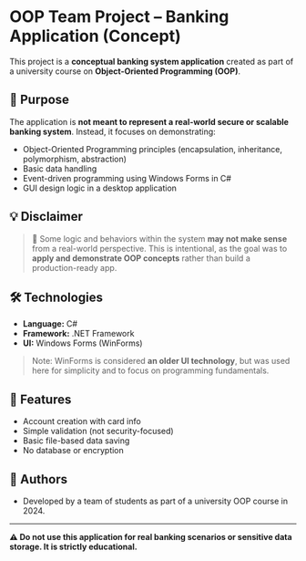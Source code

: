 # OOP Team Project – Banking Application (Concept)

This project is a **conceptual banking system application** created as part of a university course on **Object-Oriented Programming (OOP)**.

## 🚀 Purpose

The application is **not meant to represent a real-world secure or scalable banking system**. Instead, it focuses on demonstrating:

- Object-Oriented Programming principles (encapsulation, inheritance, polymorphism, abstraction)
- Basic data handling
- Event-driven programming using Windows Forms in C#
- GUI design logic in a desktop application

## 💡 Disclaimer

> 🔹 Some logic and behaviors within the system **may not make sense** from a real-world perspective. This is intentional, as the goal was to **apply and demonstrate OOP concepts** rather than build a production-ready app.

## 🛠️ Technologies

- **Language:** C#
- **Framework:** .NET Framework
- **UI:** Windows Forms (WinForms)

> Note: WinForms is considered **an older UI technology**, but was used here for simplicity and to focus on programming fundamentals.

## 📁 Features

- Account creation with card info
- Simple validation (not security-focused)
- Basic file-based data saving
- No database or encryption

## 👥 Authors

- Developed by a team of students as part of a university OOP course in 2024.

---

**⚠️ Do not use this application for real banking scenarios or sensitive data storage. It is strictly educational.**
